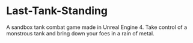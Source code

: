 # Last-Tank-Standing
A sandbox tank combat game made in Unreal Engine 4.
Take control of a monstrous tank and bring down your foes in a rain of metal.

